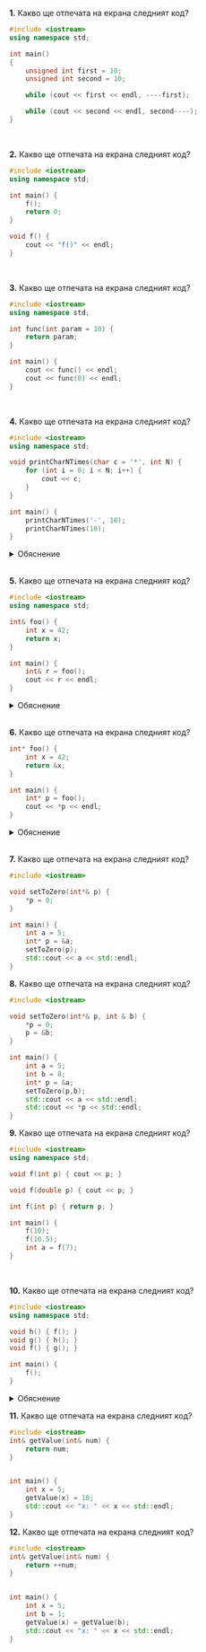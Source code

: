 **1.** Какво ще отпечата на екрана следният код?
```cpp
#include <iostream>
using namespace std;

int main()
{
    unsigned int first = 10;
    unsigned int second = 10;

    while (cout << first << endl, ----first);

    while (cout << second << endl, second----);
}
```
<br>

**2.** Какво ще отпечата на екрана следният код?

```cpp
#include <iostream>
using namespace std;

int main() {
    f();
    return 0;
}

void f() {
    cout << "f()" << endl;
}
```
<br>

**3.** Какво ще отпечата на екрана следният код?

```cpp
#include <iostream>
using namespace std;

int func(int param = 10) {
    return param;
}

int main() {
    cout << func() << endl;
    cout << func(0) << endl;
}
```
<br>

**4.** Какво ще отпечата на екрана следният код?

```cpp
#include <iostream>
using namespace std;

void printCharNTimes(char c = '*', int N) {
    for (int i = 0; i < N; i++) {
        cout << c;
    }
}

int main() {
    printCharNTimes('-', 10);
    printCharNTimes(10);
}
```
<details>
    <summary>Обяснение</summary>
Не се компилира.
Параметрите със стойности по подразбиране винаги трябва да са изредени след тези, които нямат стойност по подразбиране.
</details>
<br>

**5.** Какво ще отпечата на екрана следният код?

```cpp
#include <iostream>
using namespace std;

int& foo() {
    int x = 42;
    return x;
}

int main() {
    int& r = foo();
    cout << r << endl;
}
```
<details>
    <summary>Обяснение</summary>
foo() връща референция към int x = 42, което е създадено ВЪТРЕ във foo() и се унищожава след изпълнението на функцията, т.е.
върнатата в main() референция вече не сочи към валиден обект и е невалидна. Накратко Undefined Behavior
</details>
<br>

**6.** Какво ще отпечата на екрана следният код?

```cpp
int* foo() {
    int x = 42;
    return &x; 
}

int main() {
    int* p = foo();
    cout << *p << endl;
}
```
<details>
    <summary>Обяснение</summary>
Undefined Behavior
</details>

<br>

**7.** Какво ще отпечата на екрана следният код?

```cpp
#include <iostream>

void setToZero(int*& p) {
    *p = 0;   
}

int main() {
    int a = 5;
    int* p = &a;
    setToZero(p);
    std::cout << a << std::endl; 
}
```

**8.** Какво ще отпечата на екрана следният код?
```cpp
#include <iostream>

void setToZero(int*& p, int & b) {
    *p = 0;
    p = &b;
}

int main() {
    int a = 5;
    int b = 8;
    int* p = &a;
    setToZero(p,b);
    std::cout << a << std::endl;
    std::cout << *p << std::endl;
}

```


**9.** Какво ще отпечата на екрана следният код?
```cpp
#include <iostream>
using namespace std;

void f(int p) { cout << p; }

void f(double p) { cout << p; }

int f(int p) { return p; }

int main() {
    f(10);
    f(10.5);
    int a = f(7);
}
```
<br>

**10.** Какво ще отпечата на екрана следният код?

```cpp
#include <iostream>
using namespace std;

void h() { f(); }
void g() { h(); }
void f() { g(); }

int main() {
    f();
}
```
<details>
    <summary>Обяснение</summary>
Не се компилира, защото f() не е декларирана преди дефиницията на h(). Какво става, ако е?
</details>


**11.** Какво ще отпечата на екрана следният код?

```cpp
#include <iostream>
int& getValue(int& num) {
    return num; 
}


int main() {
    int x = 5;
    getValue(x) = 10; 
    std::cout << "x: " << x << std::endl;
}
```
**12.** Какво ще отпечата на екрана следният код?

```cpp
#include <iostream>
int& getValue(int& num) {
    return ++num;
}


int main() {
    int x = 5;
    int b = 1;
    getValue(x) = getValue(b);
    std::cout << "x: " << x << std::endl;
}

```